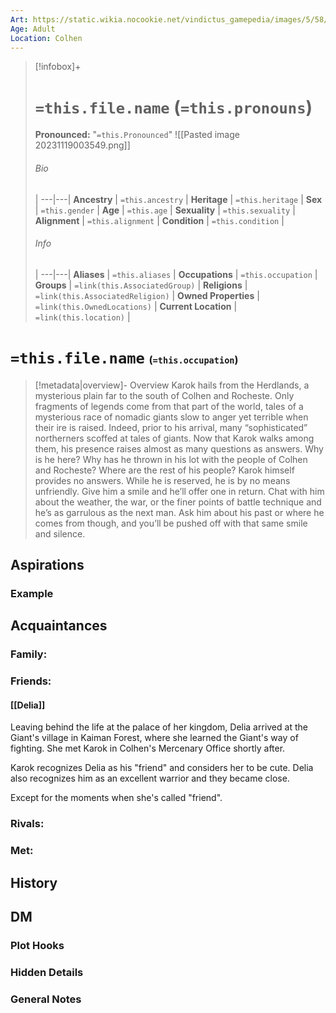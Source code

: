 ```yaml
---
Art: https://static.wikia.nocookie.net/vindictus_gamepedia/images/5/58/Karok_%28NPC_Icon%29.png/revision/latest?cb=20200430035401
Age: Adult
Location: Colhen
---
```


> [!infobox]+
> # `=this.file.name` (`=this.pronouns`)
> **Pronounced:**  "`=this.Pronounced`"
> ![[Pasted image 20231119003549.png]]
> ###### Bio
>  |
> ---|---|
> **Ancestry** | `=this.ancestry` |
> **Heritage** | `=this.heritage` |
> **Sex** | `=this.gender` |
> **Age** | `=this.age` |
> **Sexuality** | `=this.sexuality` |
> **Alignment** | `=this.alignment` |
> **Condition** | `=this.condition` |
> ###### Info
>  |
> ---|---|
> **Aliases** | `=this.aliases` |
> **Occupations** | `=this.occupation` |
> **Groups** | `=link(this.AssociatedGroup)` |
> **Religions** | `=link(this.AssociatedReligion)` |
> **Owned Properties** | `=link(this.OwnedLocations)` |
> **Current Location** | `=link(this.location)` |

# **`=this.file.name`** <span style="font-size: medium">(`=this.occupation`)</span>
> [!metadata|overview]- Overview 
> Karok hails from the Herdlands, a mysterious plain far to the south of Colhen and Rocheste. Only fragments of legends come from that part of the world, tales of a mysterious race of nomadic giants slow to anger yet terrible when their ire is raised. Indeed, prior to his arrival, many “sophisticated” northerners scoffed at tales of giants. Now that Karok walks among them, his presence raises almost as many questions as answers. Why is he here? Why has he thrown in his lot with the people of Colhen and Rocheste? Where are the rest of his people? Karok himself provides no answers. While he is reserved, he is by no means unfriendly. Give him a smile and he’ll offer one in return. Chat with him about the weather, the war, or the finer points of battle technique and he’s as garrulous as the next man. Ask him about his past or where he comes from though, and you’ll be pushed off with that same smile and silence.

## Aspirations
### Example


## Acquaintances
### Family:


### Friends:
#### [[Delia]] 
Leaving behind the life at the palace of her kingdom, Delia arrived at the Giant's village in Kaiman Forest, where she learned the Giant's way of fighting. She met Karok in Colhen's Mercenary Office shortly after.

Karok recognizes Delia as his "friend" and considers her to be cute. Delia also recognizes him as an excellent warrior and they became close.

Except for the moments when she's called "friend".

### Rivals:


### Met:


## History


## DM
### Plot Hooks


### Hidden Details


### General Notes

